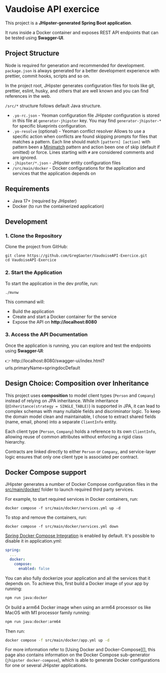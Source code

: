 # Vaudoise API exercice

This project is a **JHipster-generated Spring Boot application**.

It runs inside a Docker container and exposes REST API endpoints that can be tested using **Swagger-UI**.

## Project Structure

Node is required for generation and recommended for development. `package.json` is always generated for a better development experience with prettier, commit hooks, scripts and so on.

In the project root, JHipster generates configuration files for tools like git, prettier, eslint, husky, and others that are well known and you can find references in the web.

`/src/*` structure follows default Java structure.

- `.yo-rc.json` - Yeoman configuration file
  JHipster configuration is stored in this file at `generator-jhipster` key. You may find `generator-jhipster-*` for specific blueprints configuration.
- `.yo-resolve` (optional) - Yeoman conflict resolver
  Allows to use a specific action when conflicts are found skipping prompts for files that matches a pattern. Each line should match `[pattern] [action]` with pattern been a [Minimatch](https://github.com/isaacs/minimatch#minimatch) pattern and action been one of skip (default if omitted) or force. Lines starting with `#` are considered comments and are ignored.
- `.jhipster/*.json` - JHipster entity configuration files
- `/src/main/docker` - Docker configurations for the application and services that the application depends on

## Requirements

- Java 17+ (required by JHipster)
- Docker (to run the containerized application)

## Development

### 1. Clone the Repository

Clone the project from GitHub:

```
git clone https://github.com/GregGaoter/VaudoiseAPI-Exercice.git
cd VaudoiseAPI-Exercice
```

### 2. Start the Application

To start the application in the dev profile, run:

```
./mvnw
```

This command will:

- Build the application
- Create and start a Docker container for the service
- Expose the API on **http://localhost:8080**

### 3. Access the API Documentation

Once the application is running, you can explore and test the endpoints using **Swagger-UI**:

👉 http://localhost:8080/swagger-ui/index.html?urls.primaryName=springdocDefault

## Design Choice: Composition over Inheritance

This project uses **composition** to model client types (`Person` and `Company`) instead of relying on JPA inheritance. While inheritance (`@Inheritance(strategy = SINGLE_TABLE)`) is supported in JPA, it can lead to complex schemas with many nullable fields and discriminator logic. To keep the domain model clean and maintainable, I chose to extract shared fields (name, email, phone) into a separate `ClientInfo` entity.

Each client type (`Person`, `Company`) holds a reference to its own `ClientInfo`, allowing reuse of common attributes without enforcing a rigid class hierarchy.

Contracts are linked directly to either `Person` or `Company`, and service-layer logic ensures that only one client type is associated per contract.

## Docker Compose support

JHipster generates a number of Docker Compose configuration files in the [src/main/docker/](src/main/docker/) folder to launch required third party services.

For example, to start required services in Docker containers, run:

```
docker compose -f src/main/docker/services.yml up -d
```

To stop and remove the containers, run:

```
docker compose -f src/main/docker/services.yml down
```

[Spring Docker Compose Integration](https://docs.spring.io/spring-boot/reference/features/dev-services.html) is enabled by default. It's possible to disable it in application.yml:

```yaml
spring:
  ...
  docker:
    compose:
      enabled: false
```

You can also fully dockerize your application and all the services that it depends on.
To achieve this, first build a Docker image of your app by running:

```sh
npm run java:docker
```

Or build a arm64 Docker image when using an arm64 processor os like MacOS with M1 processor family running:

```sh
npm run java:docker:arm64
```

Then run:

```sh
docker compose -f src/main/docker/app.yml up -d
```

For more information refer to [Using Docker and Docker-Compose][], this page also contains information on the Docker Compose sub-generator (`jhipster docker-compose`), which is able to generate Docker configurations for one or several JHipster applications.
